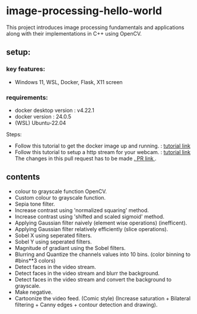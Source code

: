 # image-processing-hello-world
This project introduces image processing fundamentals and applications along with their implementations in C++ using OpenCV.

## setup:

### key features:

- Windows 11, WSL, Docker, Flask, X11 screen

### requirements: 
- docker desktop version : v4.22.1
- docker version : 24.0.5
- (WSL) Ubuntu-22.04

Steps:
- Follow this tutorial to get the docker image up and running. : <a href="https://firstcaptain.github.io/opencv-docker/">tutorial link</a>
- Follow this tutorial to setup a http stream for your webcam. : <a href="https://www.youtube.com/watch?v=HuzXh-Xcgyk&t=7s"> tutorial link </a> The changes in this pull request has to be made <a href="https://github.com/freedomwebtech/webcaminnetwork/pull/1">. PR link </a>. 

## contents

- colour to grayscale function OpenCV.
- Custom colour to grayscale function.
- Sepia tone filter.
- Increase contrast using 'normalized squaring' method.
- Increase contrast using 'shifted and scaled sigmoid' method. 
- Applying Gaussian filter naively (element wise operations) (inefficent).
- Applying Gaussian filter relatively efficiently (slice operations).
- Sobel X using seperated filters.
- Sobel Y using seperated filters.
- Magnitude of gradiant using the Sobel filters.
- Blurring and Quantize the channels values into 10 bins. (color binning to #bins**3 colors)
- Detect faces in the video stream.
- Detect faces in the video stream and blurr the background.
- Detect faces in the video stream and convert the background to grayscale.
- Make negative.
- Cartoonize the video feed. (Comic style) (Increase saturation + Bilateral filtering + Canny edges + contour detection and drawing).